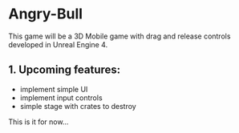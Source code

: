 # Angry-Bull
This game will be a 3D Mobile game with drag and release controls developed in Unreal Engine 4.

## 1. Upcoming features:
- implement simple UI
- implement input controls
- simple stage with crates to destroy

This is it for now...